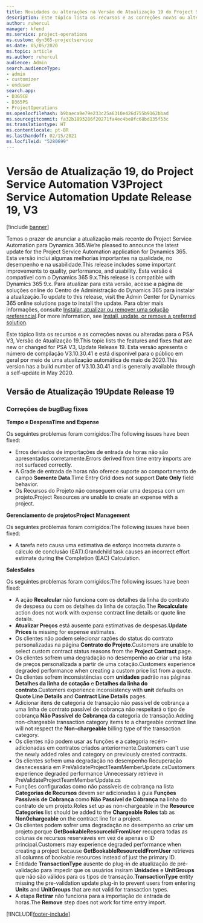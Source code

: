 ```yaml
---
title: Novidades ou alterações na Versão de Atualização 19 do Project Service Automation V3
description: Este tópico lista os recursos e as correções novas ou alteradas disponíveis na Versão de Atualização 19 do Project Service Automation V3.
author: ruhercul
manager: kfend
ms.service: project-operations
ms.custom: dyn365-projectservice
ms.date: 05/05/2020
ms.topic: article
ms.author: ruhercul
audience: Admin
search.audienceType:
- admin
- customizer
- enduser
search.app:
- D365CE
- D365PS
- ProjectOperations
ms.openlocfilehash: b9baeca9e79e233c25a6310e426d755b9162bbad
ms.sourcegitcommit: fa32b1893286f20271fa4ec4be8fc68bd135f53c
ms.translationtype: HT
ms.contentlocale: pt-BR
ms.lasthandoff: 02/15/2021
ms.locfileid: "5280699"
---
```

# <a name="project-service-automation-update-release-19-v3"></a><span data-ttu-id="74249-103">Versão de Atualização 19, do Project Service Automation V3</span><span class="sxs-lookup"><span data-stu-id="74249-103">Project Service Automation Update Release 19, V3</span></span>

[!include [banner](../includes/psa-now-project-operations.md)]

<span data-ttu-id="74249-104">Temos o prazer de anunciar a atualização mais recente do Project Service Automation para Dynamics 365.</span><span class="sxs-lookup"><span data-stu-id="74249-104">We’re pleased to announce the latest update for the Project Service Automation application for Dynamics 365.</span></span> <span data-ttu-id="74249-105">Esta versão inclui algumas melhorias importantes na qualidade, no desempenho e na usabilidade.</span><span class="sxs-lookup"><span data-stu-id="74249-105">This release includes some important improvements to quality, performance, and usability.</span></span> <span data-ttu-id="74249-106">Esta versão é compatível com o Dynamics 365 9.x.</span><span class="sxs-lookup"><span data-stu-id="74249-106">This release is compatible with Dynamics 365 9.x.</span></span> <span data-ttu-id="74249-107">Para atualizar para esta versão, acesse a página de soluções online do Centro de Administração do Dynamics 365 para instalar a atualização.</span><span class="sxs-lookup"><span data-stu-id="74249-107">To update to this release, visit the Admin Center for Dynamics 365 online solutions page to install the update.</span></span> <span data-ttu-id="74249-108">Para obter mais informações, consulte [Instalar, atualizar ou remover uma solução preferencial](https://docs.microsoft.com/power-platform/admin/install-remove-preferred-solution).</span><span class="sxs-lookup"><span data-stu-id="74249-108">For more information, see [Install, update, or remove a preferred solution](https://docs.microsoft.com/power-platform/admin/install-remove-preferred-solution).</span></span>

<span data-ttu-id="74249-109">Este tópico lista os recursos e as correções novas ou alteradas para o PSA V3, Versão de Atualização 19.</span><span class="sxs-lookup"><span data-stu-id="74249-109">This topic lists the features and fixes that are new or changed for PSA V3, Update Release 19.</span></span> <span data-ttu-id="74249-110">Esta versão apresenta o número de compilação V3.10.30.41 e está disponível para o público em geral por meio de uma atualização automática de maio de 2020.</span><span class="sxs-lookup"><span data-stu-id="74249-110">This version has a build number of V3.10.30.41 and is generally available through a self-update in May 2020.</span></span>

## <a name="update-release-19"></a><span data-ttu-id="74249-111">Versão de Atualização 19</span><span class="sxs-lookup"><span data-stu-id="74249-111">Update Release 19</span></span>

### <a name="bug-fixes"></a><span data-ttu-id="74249-112">Correções de bug</span><span class="sxs-lookup"><span data-stu-id="74249-112">Bug fixes</span></span>

<span data-ttu-id="74249-113">**Tempo e Despesa**</span><span class="sxs-lookup"><span data-stu-id="74249-113">**Time and Expense**</span></span>

<span data-ttu-id="74249-114">Os seguintes problemas foram corrigidos:</span><span class="sxs-lookup"><span data-stu-id="74249-114">The following issues have been fixed:</span></span> 

- <span data-ttu-id="74249-115">Erros derivados de importações de entrada de horas não são apresentados corretamente.</span><span class="sxs-lookup"><span data-stu-id="74249-115">Errors derived from time entry imports are not surfaced correctly.</span></span>
- <span data-ttu-id="74249-116">A Grade de entrada de horas não oferece suporte ao comportamento de campo **Somente Data**.</span><span class="sxs-lookup"><span data-stu-id="74249-116">Time Entry Grid does not support **Date Only** field behavior.</span></span>
- <span data-ttu-id="74249-117">Os Recursos do Projeto não conseguem criar uma despesa com um projeto.</span><span class="sxs-lookup"><span data-stu-id="74249-117">Project Resources are unable to create an expense with a project.</span></span>

<span data-ttu-id="74249-118">**Gerenciamento de projetos**</span><span class="sxs-lookup"><span data-stu-id="74249-118">**Project Management**</span></span>

<span data-ttu-id="74249-119">Os seguintes problemas foram corrigidos:</span><span class="sxs-lookup"><span data-stu-id="74249-119">The following issues have been fixed:</span></span> 

-  <span data-ttu-id="74249-120">A tarefa neto causa uma estimativa de esforço incorreta durante o cálculo de conclusão (EAT).</span><span class="sxs-lookup"><span data-stu-id="74249-120">Grandchild task causes an incorrect effort estimate during the Completion (EAC) Calculation.</span></span>

<span data-ttu-id="74249-121">**Sales**</span><span class="sxs-lookup"><span data-stu-id="74249-121">**Sales**</span></span>

<span data-ttu-id="74249-122">Os seguintes problemas foram corrigidos:</span><span class="sxs-lookup"><span data-stu-id="74249-122">The following issues have been fixed:</span></span> 

- <span data-ttu-id="74249-123">A ação **Recalcular** não funciona com os detalhes da linha do contrato de despesa ou com os detalhes da linha de cotação.</span><span class="sxs-lookup"><span data-stu-id="74249-123">The **Recalculate** action does not work with expense contract line details or quote line details.</span></span>
- <span data-ttu-id="74249-124">**Atualizar Preços** está ausente para estimativas de despesas.</span><span class="sxs-lookup"><span data-stu-id="74249-124">**Update Prices** is missing for expense estimates.</span></span>
-  <span data-ttu-id="74249-125">Os clientes não podem selecionar razões do status do contrato personalizadas na página **Contrato do Projeto**.</span><span class="sxs-lookup"><span data-stu-id="74249-125">Customers are unable to select custom contract status reasons from the **Project Contract** page.</span></span>
- <span data-ttu-id="74249-126">Os clientes sofrem uma degradação no desempenho ao criar uma lista de preços personalizada a partir de uma cotação.</span><span class="sxs-lookup"><span data-stu-id="74249-126">Customers experience degraded performance when creating a custom price list from a quote.</span></span>
- <span data-ttu-id="74249-127">Os clientes sofrem inconsistências com **unidades** padrão nas páginas **Detalhes da linha de cotação** e **Detalhes da linha do contrato**.</span><span class="sxs-lookup"><span data-stu-id="74249-127">Customers experience inconsistency with **unit** defaults on **Quote Line Details** and **Contract Line Details** pages.</span></span>
- <span data-ttu-id="74249-128">Adicionar itens de categoria de transação não passível de cobrança a uma linha de contrato passível de cobrança não respeitará o tipo de cobrança **Não Passível de Cobrança** da categoria de transação.</span><span class="sxs-lookup"><span data-stu-id="74249-128">Adding non-chargeable transaction category items to a chargeable contract line will not respect the **Non-chargeable** billing type of the transaction category.</span></span>
- <span data-ttu-id="74249-129">Os clientes não podem usar as funções e a categoria recém-adicionadas em contratos criados anteriormente.</span><span class="sxs-lookup"><span data-stu-id="74249-129">Customers can't use the newly added roles and category on previously created contracts.</span></span>
- <span data-ttu-id="74249-130">Os clientes sofrem uma degradação no desempenho Recuperação desnecessária em PreValidateProjectTeamMemberUpdate.cs</span><span class="sxs-lookup"><span data-stu-id="74249-130">Customers experience degraded performance Unnecessary retrieve in PreValidateProjectTeamMemberUpdate.cs</span></span>
- <span data-ttu-id="74249-131">Funções configuradas como não passíveis de cobrança na lista **Categorias de Recursos** devem ser adicionadas à guia **Funções Passíveis de Cobrança** como **Não Passível de Cobrança** na linha do contrato de um projeto.</span><span class="sxs-lookup"><span data-stu-id="74249-131">Roles set up as non-chargeable in the **Resource Categories** list should be added to the **Chargeable Roles** tab as **Non0chargeable** on the contract line for a project.</span></span>
- <span data-ttu-id="74249-132">Os clientes podem sofrer uma degradação no desempenho ao criar um projeto porque **GetBookableResourceIdFromUser** recupera todas as colunas de recursos reserváveis em vez de apenas o ID principal.</span><span class="sxs-lookup"><span data-stu-id="74249-132">Customers may experience degraded performance when creating a project because **GetBookableResourceIdFromUser** retrieves all columns of bookable resources instead of just the primary ID.</span></span>
- <span data-ttu-id="74249-133">Entidade **TransactionType** ausente do plug-in de atualização de pré-validação para impedir que os usuários insiram **Unidades** e **UnitGroups** que não são válidos para os tipos de transação.</span><span class="sxs-lookup"><span data-stu-id="74249-133">**TransactionType** entity missing the pre-validation update plug-in to prevent users from entering **Units** and **UnitGroups** that are not valid for transaction types.</span></span>
- <span data-ttu-id="74249-134">A etapa **Retirar** não funciona para a importação de entrada de horas.</span><span class="sxs-lookup"><span data-stu-id="74249-134">The **Remove** step does not work for time entry import.</span></span>


[!INCLUDE[footer-include](../includes/footer-banner.md)]